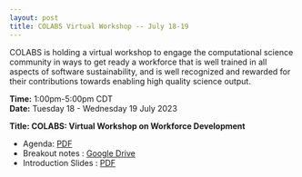 ```yaml
---
layout: post
title: COLABS Virtual Workshop -- July 18-19
---
```


COLABS is holding a virtual workshop  to engage the computational science community in ways to get ready a workforce that is well trained in all aspects of software sustainability, and is well recognized and rewarded for their contributions towards enabling high quality science output.

**Time:** 1:00pm-5:00pm CDT<br> 
**Date:** Tuesday 18 - Wednesday 19 July 2023


**Title: COLABS: Virtual Workshop on Workforce Development**


* Agenda: [PDF](/assets/documents/Workshop_agenda.pdf)
* Breakout notes : [Google Drive](https://drive.google.com/drive/folders/1uWxpfoL4ybJ_6-9xapx5QuIjxSp0bM6u?usp=sharing)
* Introduction Slides : [PDF](/assets/documents/Wkshp_Intro.pdf)

<!--
* Zoom link :
[Connect](https://exascaleproject.zoomgov.com/j/1618659645?pwd=SzN2bHFwZkxrN3FhTGY4OFo5eTEwUT09)
-->
